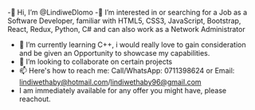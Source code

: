 -👋 Hi, I’m @LindiweDlomo
-👀 I’m interested in or searching for a Job as a Software Developer, familiar with HTML5, CSS3, JavaScript, Bootstrap, React, Redux, Python, C# and can also work as a Network Administrator
- 🌱 I’m currently learning C++, i would really love to gain consideration and be given an Opportunity to showcase my capabilities.
- 💞️ I’m looking to collaborate on certain projects
- 📫 Here's how to reach me: Call/WhatsApp: 0711398624 or Email: lindiwethaby@hotmail.com/lindiwethaby96@gmail.com
- I am immediately available for any offer you might have, please reachout.

<!---
LindiweDlomo/LindiweDlomo is a ✨ special ✨ repository because its `README.md` (this file) appears on your GitHub profile.
You can click the Preview link to take a look at your changes.
--->
